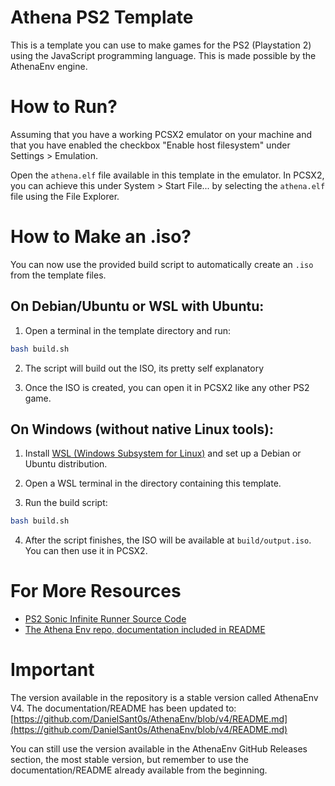 # Athena PS2 Template

This is a template you can use to make games for the PS2 (Playstation 2) using the JavaScript programming language.
This is made possible by the AthenaEnv engine.

# How to Run?

Assuming that you have a working PCSX2 emulator on your machine and that you have enabled the
checkbox "Enable host filesystem" under Settings > Emulation.

Open the `athena.elf` file available in this template in the emulator.
In PCSX2, you can achieve this under System > Start File... by selecting the `athena.elf` file using the File Explorer.

# How to Make an .iso?

You can now use the provided build script to automatically create an `.iso` from the template files.

## On Debian/Ubuntu or WSL with Ubuntu:

1. Open a terminal in the template directory and run:

```bash
bash build.sh
```

2. The script will build out the ISO, its pretty self explanatory

3. Once the ISO is created, you can open it in PCSX2 like any other PS2 game.

## On Windows (without native Linux tools):

1. Install [WSL (Windows Subsystem for Linux)](https://learn.microsoft.com/en-us/windows/wsl/install) and set up a Debian or Ubuntu distribution.

2. Open a WSL terminal in the directory containing this template.

3. Run the build script:

```bash
bash build.sh
```

4. After the script finishes, the ISO will be available at `build/output.iso`. You can then use it in PCSX2.

# For More Resources

* [PS2 Sonic Infinite Runner Source Code](https://github.com/DevWill-hub/Sonic-Infinite-Runner-PS2)
* [The Athena Env repo, documentation included in README](https://github.com/DanielSant0s/AthenaEnv)

# Important

The version available in the repository is a stable version called AthenaEnv V4. The documentation/README has been updated to: [https://github.com/DanielSant0s/AthenaEnv/blob/v4/README.md](https://github.com/DanielSant0s/AthenaEnv/blob/v4/README.md)

You can still use the version available in the AthenaEnv GitHub Releases section, the most stable version, but remember to use the documentation/README already available from the beginning.
